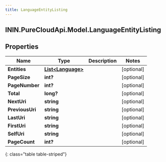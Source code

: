 ```yaml
---
title: LanguageEntityListing
---
```

## ININ.PureCloudApi.Model.LanguageEntityListing

## Properties

|Name | Type | Description | Notes|
|------------ | ------------- | ------------- | -------------|
| **Entities** | [**List&lt;Language&gt;**](Language.html) |  | [optional] |
| **PageSize** | **int?** |  | [optional] |
| **PageNumber** | **int?** |  | [optional] |
| **Total** | **long?** |  | [optional] |
| **NextUri** | **string** |  | [optional] |
| **PreviousUri** | **string** |  | [optional] |
| **LastUri** | **string** |  | [optional] |
| **FirstUri** | **string** |  | [optional] |
| **SelfUri** | **string** |  | [optional] |
| **PageCount** | **int?** |  | [optional] |
{: class="table table-striped"}


